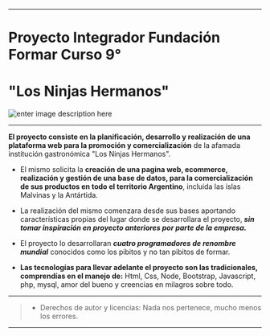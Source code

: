 ***
# Proyecto Integrador  Fundación     Formar Curso 9°



  

# "Los Ninjas Hermanos"


![enter image description here](https://i.ytimg.com/vi/3CgphUwEnyY/hqdefault.jpg)
***
  
 **El proyecto consiste en la planificación, desarrollo y realización de una plataforma web para la promoción y comercialización** de la afamada institución gastronómica "Los Ninjas Hermanos". 
 

 - El mismo solicita la **creación de una pagina web, ecommerce,
                  realización y gestión de una base de datos, para la
                  comercialización de sus productos en todo el territorio
                  Argentino**, incluida las islas Malvinas y la Antártida.

  

 - La realización del mismo comenzara desde sus bases aportando características propias del lugar donde se desarrollara el proyecto, ***sin tomar inspiración en proyecto anteriores por parte de la empresa.***

 - El proyecto lo desarrollaran ***cuatro programadores de renombre mundial*** conocidos como los pibitos y no tan pibitos de formar.

 - **Las tecnologías para llevar adelante el proyecto son las tradicionales, comprendías en el manejo de:** Html, Css, Node, Bootstrap, Javascript, php, mysql, amor del bueno y creencias en milagros sobre todo.
***
>   - Derechos de autor y licencias: Nada nos pertenece, mucho menos los errores.

***  

  
